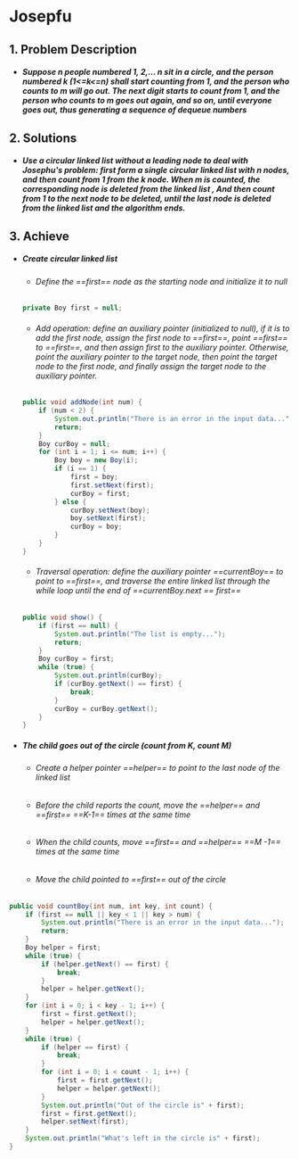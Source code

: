 # Josepfu

## 1. Problem Description

 - ##### Suppose n people numbered 1, 2,... n sit in a circle, and the person numbered k (1<=k<=n) shall start counting from 1, and the person who counts to m will go out. The next digit starts to count from 1, and the person who counts to m goes out again, and so on, until everyone goes out, thus generating a sequence of dequeue numbers

## 2. Solutions

 - ##### Use a circular linked list without a leading node to deal with Josephu's problem: first form a single circular linked list with n nodes, and then count from 1 from the k node. When m is counted, the corresponding node is deleted from the linked list , And then count from 1 to the next node to be deleted, until the last node is deleted from the linked list and the algorithm ends.

## 3. Achieve

 - ##### Create circular linked list

    - ###### Define the ==first== node as the starting node and initialize it to null

   ```java
   private Boy first = null;
   ```

   

    - ###### Add operation: define an auxiliary pointer (initialized to null), if it is to add the first node, assign the first node to ==first==, point ==first== to ==first==, and then assign first to the auxiliary pointer. Otherwise, point the auxiliary pointer to the target node, then point the target node to the first node, and finally assign the target node to the auxiliary pointer.

   ```java
   public void addNode(int num) {
       if (num < 2) {
           System.out.println("There is an error in the input data...");
           return;
       }
       Boy curBoy = null;
       for (int i = 1; i <= num; i++) {
           Boy boy = new Boy(i);
           if (i == 1) {
               first = boy;
               first.setNext(first);
               curBoy = first;
           } else {
               curBoy.setNext(boy);
               boy.setNext(first);
               curBoy = boy;
           }
       }
   }
   
   ```

   

   - ######  Traversal operation: define the auxiliary pointer ==currentBoy== to point to ==first==, and traverse the entire linked list through the while loop until the end of ==currentBoy.next == first==

   ```java
   public void show() {
       if (first == null) {
           System.out.println("The list is empty...");
           return;
       }
       Boy curBoy = first;
       while (true) {
           System.out.println(curBoy);
           if (curBoy.getNext() == first) {
               break;
           }
           curBoy = curBoy.getNext();
       }
   }
   ```

   

- ##### The child goes out of the circle (count from K, count M)

  - ###### Create a helper pointer ==helper== to point to the last node of the linked list

  - ###### Before the child reports the count, move the ==helper== and ==first== ==K-1== times at the same time

  - ###### When the child counts, move ==first== and ==helper== ==M -1== times at the same time

  - ###### Move the child pointed to ==first== out of the circle

```java
public void countBoy(int num, int key, int count) {
    if (first == null || key < 1 || key > num) {
        System.out.println("There is an error in the input data...");
        return;
    }
    Boy helper = first;
    while (true) {
        if (helper.getNext() == first) {
            break;
        }
        helper = helper.getNext();
    }
    for (int i = 0; i < key - 1; i++) {
        first = first.getNext();
        helper = helper.getNext();
    }
    while (true) {
        if (helper == first) {
            break;
        }
        for (int i = 0; i < count - 1; i++) {
            first = first.getNext();
            helper = helper.getNext();
        }
        System.out.println("Out of the circle is" + first);
        first = first.getNext();
        helper.setNext(first);
    }
    System.out.println("What's left in the circle is" + first);
}
```



​	